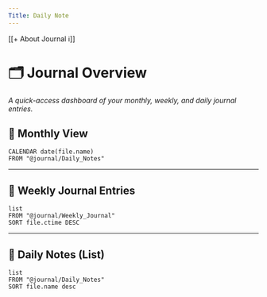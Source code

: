 ```yaml
---
Title: Daily Note
---
```

[[+ About Journal ℹ️]]

# 🗂️ Journal Overview

_A quick-access dashboard of your monthly, weekly, and daily journal entries._


## 📅 Monthly View

```dataview
CALENDAR date(file.name)
FROM "@journal/Daily_Notes"
```
---

## 📒 Weekly Journal Entries

```dataview
list
FROM "@journal/Weekly_Journal"
SORT file.ctime DESC
```

---

## 📑 Daily Notes (List)

```dataview
list
FROM "@journal/Daily_Notes"
SORT file.name desc
```
